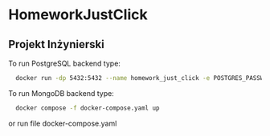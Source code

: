 # HomeworkJustClick

## Projekt Inżynierski

To run PostgreSQL backend type:
```bash
  docker run -dp 5432:5432 --name homework_just_click -e POSTGRES_PASSWORD=123 -d postgres
```

To run MongoDB backend type:
```bash
  docker compose -f docker-compose.yaml up
```
or run file docker-compose.yaml
